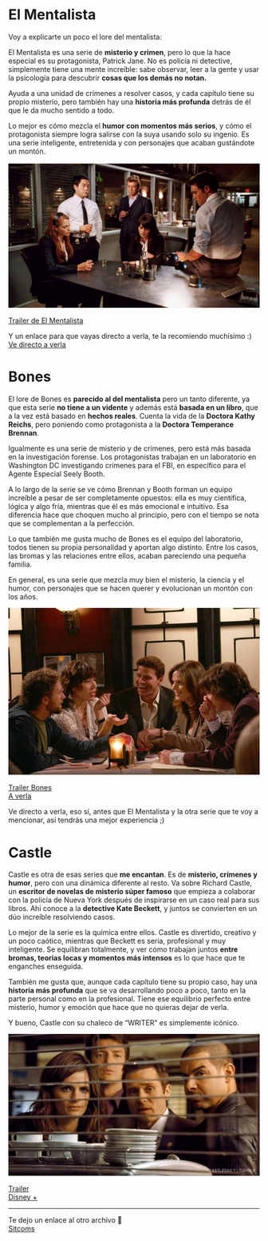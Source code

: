 # El Mentalista

Voy a explicarte un poco el lore del mentalista:

El Mentalista es una serie de **misterio y crimen**, pero lo que la hace especial es su protagonista, Patrick Jane. No es policía ni detective, simplemente tiene una mente increíble: sabe observar, leer a la gente y usar la psicología para descubrir **cosas que los demás no notan.**

Ayuda a una unidad de crímenes a resolver casos, y cada capítulo tiene su propio misterio, pero también hay una **historia más profunda** detrás de él que le da mucho sentido a todo.

Lo mejor es cómo mezcla el **humor con momentos más serios**, y cómo el protagonista siempre logra salirse con la suya usando solo su ingenio. Es una serie inteligente, entretenida y con personajes que acaban gustándote un montón.

![El Mentalista](photos/descarga.jpg)

[Trailer de El Mentalista](https://www.youtube.com/embed/tCpWApgVqbc?si=j60xiYQXvE5qloBg)

Y un enlace para que vayas directo a verla, te la recomiendo muchísimo  :)
[Ve directo a verla](https://www.primevideo.com/detail/0JCAGVKV8JB0IM3RCVPIWENAMX/ref=atv_dp_share_cu_r)



# Bones

El lore de Bones es **parecido al del mentalista** pero un tanto diferente, ya que esta serie **no tiene a un vidente** y además está **basada en un libro**, que a la vez está basado en **hechos reales**. Cuenta la vida de la **Doctora Kathy Reichs**, pero poniendo como protagonista a la **Doctora Temperance Brennan**.

Igualmente es una serie de misterio y de crímenes, pero está más basada en la investigación forense. Los protagonistas trabajan en un laboratorio en Washington DC investigando crímenes para el FBI, en específico para el Agente Especial Seely Booth.

A lo largo de la serie se ve cómo Brennan y Booth forman un equipo increíble a pesar de ser completamente opuestos: ella es muy científica, lógica y algo fría, mientras que él es más emocional e intuitivo. Esa diferencia hace que choquen mucho al principio, pero con el tiempo se nota que se complementan a la perfección.

Lo que también me gusta mucho de Bones es el equipo del laboratorio, todos tienen su propia personalidad y aportan algo distinto. Entre los casos, las bromas y las relaciones entre ellos, acaban pareciendo una pequeña familia.

En general, es una serie que mezcla muy bien el misterio, la ciencia y el humor, con personajes que se hacen querer y evolucionan un montón con los años.

![Bones](photos/bonesfriends.jpg)

[Trailer Bones](https://www.youtube.com/embed/5KMszuAc8WQ?si=kyDmxsA0CrCxYncB)  
[A verla](https://www.primevideo.com/detail/0LCOF5TF2X23TJGP5C53AHIANW/ref=atv_dp_share_cu_r)

Ve directo a verla, eso sí, antes que El Mentalista y la otra serie que te voy a mencionar, así tendrás una mejor experiencia ;)



# Castle

Castle es otra de esas series que **me encantan**. Es de **misterio, crímenes y humor**, pero con una dinámica diferente al resto. Va sobre Richard Castle, un **escritor de novelas de misterio súper famoso** que empieza a colaborar con la policía de Nueva York después de inspirarse en un caso real para sus libros. Ahí conoce a la **detective Kate Beckett**, y juntos se convierten en un dúo increíble resolviendo casos.

Lo mejor de la serie es la química entre ellos. Castle es divertido, creativo y un poco caótico, mientras que Beckett es seria, profesional y muy inteligente. Se equilibran totalmente, y ver cómo trabajan juntos **entre bromas, teorías locas y momentos más intensos** es lo que hace que te enganches enseguida.

También me gusta que, aunque cada capítulo tiene su propio caso, hay una **historia más profunda** que se va desarrollando poco a poco, tanto en la parte personal como en la profesional. Tiene ese equilibrio perfecto entre misterio, humor y emoción que hace que no quieras dejar de verla.

Y bueno, Castle con su chaleco de “WRITER” es simplemente icónico.

![Castle](photos/castle.jpg)

[Trailer](https://www.youtube.com/embed/1CGTIrP1DqI?si=as6pL7-VzmYRdknX)  
[Disney +](https://www.disneyplus.com/es-es/browse/entity-30fb4e12-5a72-4fe6-85ff-ddb5e88d1a65)

---

Te dejo un enlace al otro archivo 🙂  
[Sitcoms](sitcoms.md)


